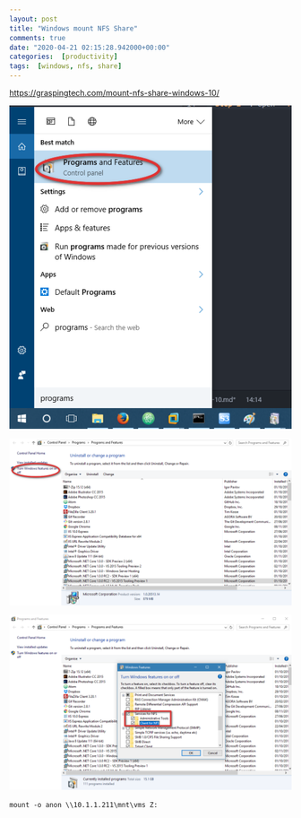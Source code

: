 ```yaml
---
layout: post
title: "Windows mount NFS Share"
comments: true
date: "2020-04-21 02:15:28.942000+00:00"
categories:  [productivity]
tags:  [windows, nfs, share]
---
```





https://graspingtech.com/mount-nfs-share-windows-10/

![](/assets/img/zE3ToPez6_c408ee6fb49cbf7e93789b2ce07dfe2d.png)


![](/assets/img/zE3ToPez6_9e2da4fb5d7364a6761cf5c350de937a.png)


![](/assets/img/zE3ToPez6_e422ab8926b069b62623ed1af4f0152b.png)


`mount -o anon \\10.1.1.211\mnt\vms Z:`